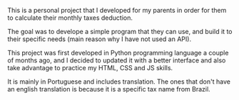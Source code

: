 This is a personal project that I developed for my parents in order for them to calculate their monthly taxes deduction.

The goal was to develope a simple program that they can use, and build it to their specific needs (main reason why I have not used an API). 

This project was first developed in Python programming language a couple of months ago, and I decided to updated it with a better interface and also take advantage to practice my HTML, CSS and JS skills.

It is mainly in Portuguese and includes translation. The ones that don't have an english translation is because it is a specific tax name from Brazil. 
